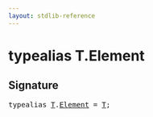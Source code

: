 ```yaml
---
layout: stdlib-reference
---
```


# typealias T\.Element

## Signature

<pre>
<span class='code_keyword'>typealias</span> <a href="../types/t-0/index#typeparam-T" class="code_type">T</a>.<a href="element-0" class="code_type">Element</a> = <a href="../types/t-0/index#typeparam-T" class="code_type">T</a>;
</pre>

